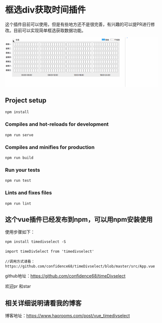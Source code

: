 # 框选div获取时间插件

这个插件目前可以使用，但是有些地方还不是很完善，有兴趣的可以提PR进行修改。目前可以实现简单框选获取数据功能。

![enter image description here][1]


## Project setup
```
npm install
```

### Compiles and hot-reloads for development
```
npm run serve
```

### Compiles and minifies for production
```
npm run build
```

### Run your tests
```
npm run test
```

### Lints and fixes files
```
npm run lint
```


## 这个vue插件已经发布到npm，可以用npm安装使用

使用步骤如下：

```
npm install timedivselect -S

import timeDivSelect from 'timedivselect'

//调用方式请看：https://github.com/confidence68/timeDivselect/blob/master/src/App.vue

```

github地址：https://github.com/confidence68/timeDivselect

欢迎pr 和star

## 相关详细说明请看我的博客

博客地址：https://www.haorooms.com/post/vue_timedivselect




[1]: https://raw.githubusercontent.com/confidence68/timeDivselect/master/src/assets/showimg.gif
